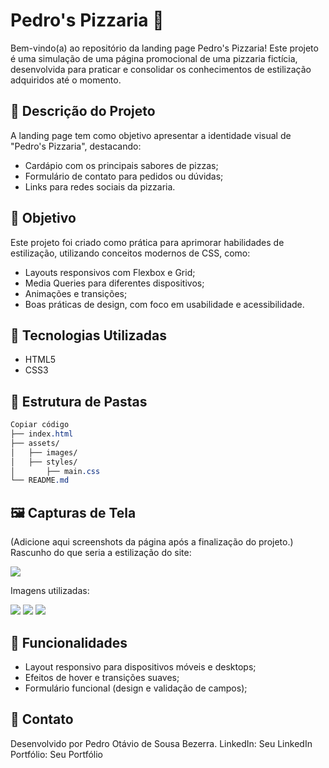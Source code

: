# Pedro's Pizzaria 🍕
Bem-vindo(a) ao repositório da landing page Pedro's Pizzaria! Este projeto é uma simulação de uma página promocional de uma pizzaria fictícia, desenvolvida para praticar e consolidar os conhecimentos de estilização adquiridos até o momento.

## 📝 Descrição do Projeto
A landing page tem como objetivo apresentar a identidade visual de "Pedro's Pizzaria", destacando:
- Cardápio com os principais sabores de pizzas;
- Formulário de contato para pedidos ou dúvidas;
- Links para redes sociais da pizzaria.

## 🎯 Objetivo
Este projeto foi criado como prática para aprimorar habilidades de estilização, utilizando conceitos modernos de CSS, como:

- Layouts responsivos com Flexbox e Grid;
- Media Queries para diferentes dispositivos;
- Animações e transições;
- Boas práticas de design, com foco em usabilidade e acessibilidade.

## 🚀 Tecnologias Utilizadas
- HTML5
- CSS3

## 📂 Estrutura de Pastas
```css
Copiar código
├── index.html  
├── assets/  
│   ├── images/  
│   ├── styles/  
│       ├── main.css  
└── README.md  
```

## 🖼️ Capturas de Tela
(Adicione aqui screenshots da página após a finalização do projeto.)
Rascunho do que seria a estilização do site:

<img src="https://assets-v2.circle.so/d8sayc7dfz7g937u2rm26bm1q1fz">

Imagens utilizadas:

<img src="https://assets-v2.circle.so/kky0tfxrvxzps0mbr9lh7jv8j3ep">
<img src="https://assets-v2.circle.so/s74lgdfz7jn4iluy7mxq7qwukfe0">
<img src="https://assets-v2.circle.so/vx7kjq39bl4rhaz7gui5n9lueufl">

## 📌 Funcionalidades
- Layout responsivo para dispositivos móveis e desktops;
- Efeitos de hover e transições suaves;
- Formulário funcional (design e validação de campos);

## 📧 Contato
Desenvolvido por Pedro Otávio de Sousa Bezerra.
LinkedIn: Seu LinkedIn
Portfólio: Seu Portfólio